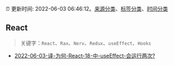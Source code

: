 :alarm_clock: 更新时间: 2022-06-03 06:46:12。[来源分类](../README.md)、[标签分类](../TAGS.md)、[时间分类](../TIMELINE.md)

## React


> 关键字：`React`、`Rax`、`Nerv`、`Redux`、`useEffect`、`Hooks`



- [2022-06-03-译-为何-React-18-中-useEffect-会运行两次?](https://toutiao.io/k/72m4uc2) 